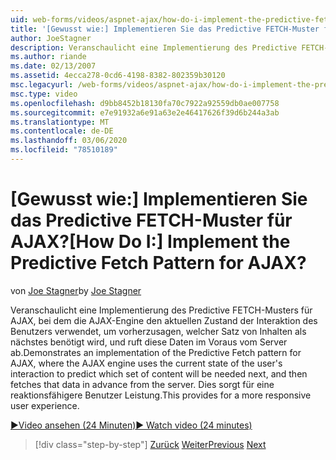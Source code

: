 ```yaml
---
uid: web-forms/videos/aspnet-ajax/how-do-i-implement-the-predictive-fetch-pattern-for-ajax
title: '[Gewusst wie:] Implementieren Sie das Predictive FETCH-Muster für AJAX? | Microsoft-Dokumentation'
author: JoeStagner
description: Veranschaulicht eine Implementierung des Predictive FETCH-Musters für AJAX, bei dem die AJAX-Engine den aktuellen Zustand der Interaktion des Benutzers verwendet, um WH vorherzusagen...
ms.author: riande
ms.date: 02/13/2007
ms.assetid: 4ecca278-0cd6-4198-8382-802359b30120
msc.legacyurl: /web-forms/videos/aspnet-ajax/how-do-i-implement-the-predictive-fetch-pattern-for-ajax
msc.type: video
ms.openlocfilehash: d9bb8452b18130fa70c7922a92559db0ae007758
ms.sourcegitcommit: e7e91932a6e91a63e2e46417626f39d6b244a3ab
ms.translationtype: MT
ms.contentlocale: de-DE
ms.lasthandoff: 03/06/2020
ms.locfileid: "78510189"
---
```

# <a name="how-do-i-implement-the-predictive-fetch-pattern-for-ajax"></a><span data-ttu-id="69562-104">[Gewusst wie:] Implementieren Sie das Predictive FETCH-Muster für AJAX?</span><span class="sxs-lookup"><span data-stu-id="69562-104">[How Do I:] Implement the Predictive Fetch Pattern for AJAX?</span></span>

<span data-ttu-id="69562-105">von [Joe Stagner](https://github.com/JoeStagner)</span><span class="sxs-lookup"><span data-stu-id="69562-105">by [Joe Stagner](https://github.com/JoeStagner)</span></span>

<span data-ttu-id="69562-106">Veranschaulicht eine Implementierung des Predictive FETCH-Musters für AJAX, bei dem die AJAX-Engine den aktuellen Zustand der Interaktion des Benutzers verwendet, um vorherzusagen, welcher Satz von Inhalten als nächstes benötigt wird, und ruft diese Daten im Voraus vom Server ab.</span><span class="sxs-lookup"><span data-stu-id="69562-106">Demonstrates an implementation of the Predictive Fetch pattern for AJAX, where the AJAX engine uses the current state of the user's interaction to predict which set of content will be needed next, and then fetches that data in advance from the server.</span></span> <span data-ttu-id="69562-107">Dies sorgt für eine reaktionsfähigere Benutzer Leistung.</span><span class="sxs-lookup"><span data-stu-id="69562-107">This provides for a more responsive user experience.</span></span>

[<span data-ttu-id="69562-108">&#9654;Video ansehen (24 Minuten)</span><span class="sxs-lookup"><span data-stu-id="69562-108">&#9654; Watch video (24 minutes)</span></span>](https://channel9.msdn.com/Blogs/ASP-NET-Site-Videos/how-do-i-implement-the-predictive-fetch-pattern-for-ajax)

> [!div class="step-by-step"]
> <span data-ttu-id="69562-109">[Zurück](how-do-i-use-the-aspnet-ajax-timer-control.md)
> [Weiter](how-do-i-implement-the-ajax-paging-pattern.md)</span><span class="sxs-lookup"><span data-stu-id="69562-109">[Previous](how-do-i-use-the-aspnet-ajax-timer-control.md)
[Next](how-do-i-implement-the-ajax-paging-pattern.md)</span></span>
